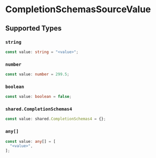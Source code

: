 # CompletionSchemasSourceValue


## Supported Types

### `string`

```typescript
const value: string = "<value>";
```

### `number`

```typescript
const value: number = 299.5;
```

### `boolean`

```typescript
const value: boolean = false;
```

### `shared.CompletionSchemas4`

```typescript
const value: shared.CompletionSchemas4 = {};
```

### `any[]`

```typescript
const value: any[] = [
  "<value>",
];
```

